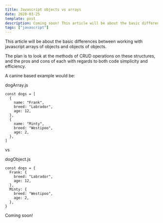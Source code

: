 ```yaml
---
title: Javascript objects vs arrays
date: 2020-03-25
template: post
description: Coming soon! This article will be about the basic differences between working with javascript arrays of objects and objects of objects.
tags: ["javascript"]
---
```


This article will be about the basic differences between working with javascript arrays of objects and objects of objects.

The plan is to look at the methods of CRUD operations on these structures, and the pros and cons of each with regards to both code simplicity and efficiency.

A canine based example would be:

<div class="filename">dogArray.js</div>

```javascript{numberLines: true}
const dogs = [
  {
    name: "Frank",
    breed: "Labrador",
    age: 12,
  },
  {
    name: "Minty",
    breed: "Westipoo",
    age: 2,
  },
]
```

vs

<div class="filename">dogObject.js</div>

```javascript{numberLines: true}
const dogs = {
  Frank: {
    breed: "Labrador",
    age: 12,
  },
  Minty: {
    breed: "Westipoo",
    age: 2,
  },
}
```

Coming soon!
